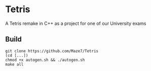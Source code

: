# Tetris
A Tetris remake in C++ as a project for one of our University exams


## Build 
```
git clone https://github.com/Maze7/Tetris
(cd [...])
chmod +x autogen.sh && ./autogen.sh
make all
```
